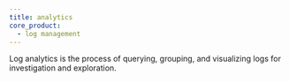 ```yaml
---
title: analytics
core_product:
  - log management
---
```

Log analytics is the process of querying, grouping, and visualizing logs for investigation and exploration.